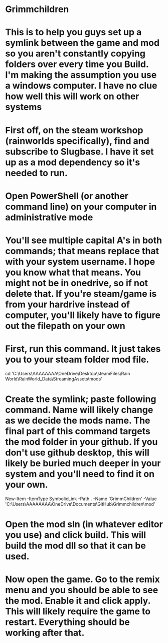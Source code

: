 # Grimmchildren
# This is to help you guys set up a symlink between the game and mod so you aren't constantly copying folders over every time you Build. I'm making the assumption you use a windows computer. I have no clue how well this will work on other systems

# First off, on the steam workshop (rainworlds specifically), find and subscribe to Slugbase. I have it set up as a mod dependency so it's needed to run.

# Open PowerShell (or another command line) on your computer in administrative mode
# You'll see multiple capital A's in both commands; that means replace that with your system username. I hope you know what that means. You might not be in onedrive, so if not delete that. If you're steam/game is from your hardrive instead of computer, you'll likely have to figure out the filepath on your own

# First, run this command. It just takes you to your steam folder mod file. 
cd 'C:\Users\AAAAAAAA\OneDrive\Desktop\steamFiles\Rain World\RainWorld_Data\StreamingAssets\mods'

# Create the symlink; paste following command. Name will likely change as we decide the mods name. The final part of this command targets the mod folder in your github. If you don't use github desktop, this will likely be buried much deeper in your system and you'll need to find it on your own.
New-Item -ItemType SymbolicLink -Path . -Name 'GrimmChildren' -Value 'C:\Users\AAAAAAAA\OneDrive\Documents\GitHub\Grimmchildren\mod'

# Open the mod sln (in whatever editor you use) and click build. This will build the mod dll so that it can be used.

# Now open the game. Go to the remix menu and you should be able to see the mod. Enable it and click apply. This will likely require the game to restart. Everything should be working after that. 
